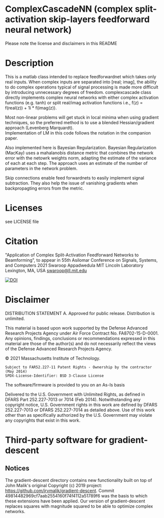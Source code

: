 # ComplexCascadeNN (complex split-activation skip-layers feedforward neural network)
Please note the license and disclaimers in this README

# Description

This is a matlab class intended to replace feedforwardnet which takes only real inputs.
When complex inputs are separated into [real; imag], the ability to do complex operations 
typical of signal processing is made more difficult by introducing unnecessary degrees of 
freedom.  complexcascade class directly implements complex neural networks with either complex
activation functions (e.g. tanh) or split real/imag activation functions 
i.e., f(z) =  f(real(z)) + 1i * f(imag(z)).

Most non-linear problems will get stuck in local minima when using gradient techniques, so 
the preferred method is to use a blended Hessian/gradient approach (Levenberg Marquardt).  
Implementation of LM in this code follows the notation in the companion paper.

Also implemented here is Bayesian Regularization.  Bayesian Regularization (MacKay) uses a 
mahalanobis distance metric that combines the network error with the netowrk weights norm, 
adapting the estimate of the variance of each at each step.  The approach uses an estimate 
of the number of parameters in the network problem.

Skip connections enable feed forwardnets to easily implement signal subtraction.  They 
also help the issue of vanishing gradients when backpropagting errors from the metric.

# Licenses
see LICENSE file

# Citation
"Application of Complex Split-Activation Feedforward Networks to Beamforming", 
to appear in 55th Asilomar Conference on Signals, Systems, and Computers 2021
Swaroop Appadwedula
MIT Lincoln Laboratory
Lexington, MA, USA
swaroop@ll.mit.edu

[![DOI](https://zenodo.org/badge/421960129.svg)](https://zenodo.org/badge/latestdoi/421960129)

# Disclaimer
DISTRIBUTION STATEMENT A. Approved for public release. Distribution is unlimited.

This material is based upon work supported by the Defense Advanced Research Projects Agency under Air Force Contract No. FA8702-15-D-0001. Any opinions, findings, conclusions or recommendations expressed in this material are those of the author(s) and do not necessarily reflect the views of the Defense Advanced Research Projects Agency.

© 2021 Massachusetts Institute of Technology.

    Subject to FAR52.227-11 Patent Rights - Ownership by the contractor (May 2014)
    SPDX-License-Identifier: BSD 3-Clause License

The software/firmware is provided to you on an As-Is basis

Delivered to the U.S. Government with Unlimited Rights, as defined in DFARS Part 252.227-7013 or 7014 (Feb 2014). Notwithstanding any copyright notice, U.S. Government rights in this work are defined by DFARS 252.227-7013 or DFARS 252.227-7014 as detailed above. Use of this work other than as specifically authorized by the U.S. Government may violate any copyrights that exist in this work.


# Third-party software for gradient-descent

## Notices
The gradient-descent directory contains new functionality built on top of 
John Malik's original Copyright (c) 2019 project: 
https://github.com/jrvmalik/gradient-descent. 
Commit 49814482969cf7aab2554160f74f4112a51789f6 was the basis to which 
these extensions have been applied. Our version of gradient-descent 
replaces squares with magnitude squared to be able to optimize complex 
networks.
